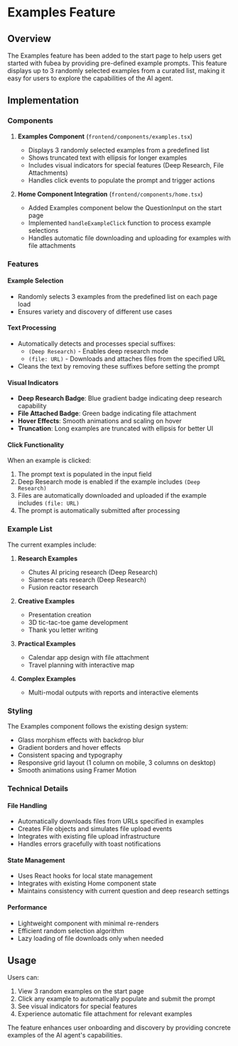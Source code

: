 # Examples Feature

## Overview

The Examples feature has been added to the start page to help users get started with fubea by providing pre-defined example prompts. This feature displays up to 3 randomly selected examples from a curated list, making it easy for users to explore the capabilities of the AI agent.

## Implementation

### Components

1. **Examples Component** (`frontend/components/examples.tsx`)
   - Displays 3 randomly selected examples from a predefined list
   - Shows truncated text with ellipsis for longer examples
   - Includes visual indicators for special features (Deep Research, File Attachments)
   - Handles click events to populate the prompt and trigger actions

2. **Home Component Integration** (`frontend/components/home.tsx`)
   - Added Examples component below the QuestionInput on the start page
   - Implemented `handleExampleClick` function to process example selections
   - Handles automatic file downloading and uploading for examples with file attachments

### Features

#### Example Selection
- Randomly selects 3 examples from the predefined list on each page load
- Ensures variety and discovery of different use cases

#### Text Processing
- Automatically detects and processes special suffixes:
  - `(Deep Research)` - Enables deep research mode
  - `(file: URL)` - Downloads and attaches files from the specified URL
- Cleans the text by removing these suffixes before setting the prompt

#### Visual Indicators
- **Deep Research Badge**: Blue gradient badge indicating deep research capability
- **File Attached Badge**: Green badge indicating file attachment
- **Hover Effects**: Smooth animations and scaling on hover
- **Truncation**: Long examples are truncated with ellipsis for better UI

#### Click Functionality
When an example is clicked:
1. The prompt text is populated in the input field
2. Deep Research mode is enabled if the example includes `(Deep Research)`
3. Files are automatically downloaded and uploaded if the example includes `(file: URL)`
4. The prompt is automatically submitted after processing

### Example List

The current examples include:

1. **Research Examples**
   - Chutes AI pricing research (Deep Research)
   - Siamese cats research (Deep Research)
   - Fusion reactor research

2. **Creative Examples**
   - Presentation creation
   - 3D tic-tac-toe game development
   - Thank you letter writing

3. **Practical Examples**
   - Calendar app design with file attachment
   - Travel planning with interactive map

4. **Complex Examples**
   - Multi-modal outputs with reports and interactive elements

### Styling

The Examples component follows the existing design system:
- Glass morphism effects with backdrop blur
- Gradient borders and hover effects
- Consistent spacing and typography
- Responsive grid layout (1 column on mobile, 3 columns on desktop)
- Smooth animations using Framer Motion

### Technical Details

#### File Handling
- Automatically downloads files from URLs specified in examples
- Creates File objects and simulates file upload events
- Integrates with existing file upload infrastructure
- Handles errors gracefully with toast notifications

#### State Management
- Uses React hooks for local state management
- Integrates with existing Home component state
- Maintains consistency with current question and deep research settings

#### Performance
- Lightweight component with minimal re-renders
- Efficient random selection algorithm
- Lazy loading of file downloads only when needed

## Usage

Users can:
1. View 3 random examples on the start page
2. Click any example to automatically populate and submit the prompt
3. See visual indicators for special features
4. Experience automatic file attachment for relevant examples

The feature enhances user onboarding and discovery by providing concrete examples of the AI agent's capabilities. 